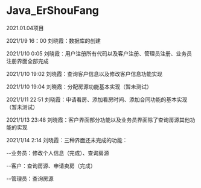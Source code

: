# Java_ErShouFang
2021.01.04项目

2021/1/9 16：00 刘晓霞：数据库的创建

2021/1/10 0:05 刘晓霞：用户注册所有代码以及客户注册、管理员注册、业务员注册界面全部完成

2021/1/10 19:02 刘晓霞：查询客户信息以及修改客户信息功能实现

2021/1/10 19:04 刘晓霞：分配房源功能基本实现（暂未测试）

2021/1/11 22:51 刘晓霞：申请看房、添加看房时间、添加合同功能的基本实现（暂未测试）

2021/1/13 23:48 刘晓霞：客户界面部分功能以及业务员界面除了查询房源其他功能的实现

2021/1/14 2:14 刘晓霞：三种界面还未完成的功能：

  --业务员：修改个人信息（完成）、查询房源
  
  --客户：查询房源、申请卖房（完成）
  
  --管理员：查询房源
  

